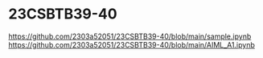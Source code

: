 # 23CSBTB39-40
https://github.com/2303a52051/23CSBTB39-40/blob/main/sample.ipynb
https://github.com/2303a52051/23CSBTB39-40/blob/main/AIML_A1.ipynb

